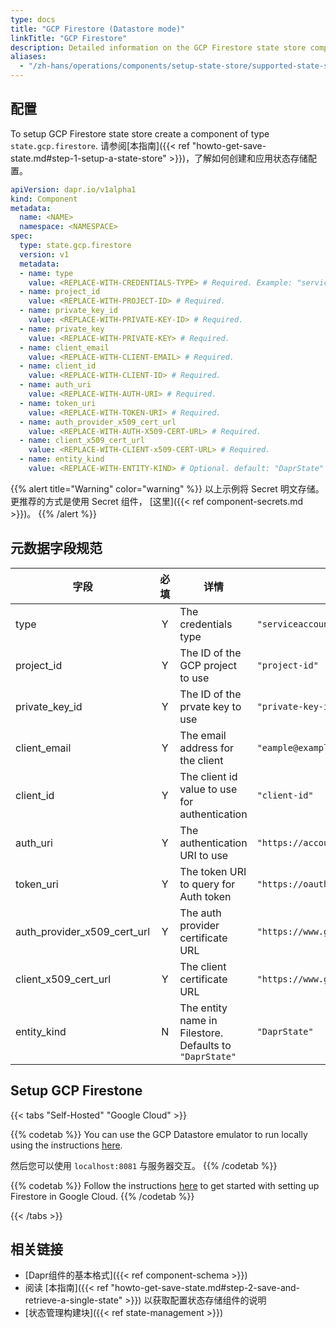 ```yaml
---
type: docs
title: "GCP Firestore (Datastore mode)"
linkTitle: "GCP Firestore"
description: Detailed information on the GCP Firestore state store component
aliases:
  - "/zh-hans/operations/components/setup-state-store/supported-state-stores/setup-firestore/"
---
```


## 配置

To setup GCP Firestore state store create a component of type `state.gcp.firestore`. 请参阅[本指南]({{< ref "howto-get-save-state.md#step-1-setup-a-state-store" >}})，了解如何创建和应用状态存储配置。


```yaml
apiVersion: dapr.io/v1alpha1
kind: Component
metadata:
  name: <NAME>
  namespace: <NAMESPACE>
spec:
  type: state.gcp.firestore
  version: v1
  metadata:
  - name: type
    value: <REPLACE-WITH-CREDENTIALS-TYPE> # Required. Example: "serviceaccount"
  - name: project_id
    value: <REPLACE-WITH-PROJECT-ID> # Required.
  - name: private_key_id
    value: <REPLACE-WITH-PRIVATE-KEY-ID> # Required.
  - name: private_key
    value: <REPLACE-WITH-PRIVATE-KEY> # Required.
  - name: client_email
    value: <REPLACE-WITH-CLIENT-EMAIL> # Required.
  - name: client_id
    value: <REPLACE-WITH-CLIENT-ID> # Required.
  - name: auth_uri
    value: <REPLACE-WITH-AUTH-URI> # Required.
  - name: token_uri
    value: <REPLACE-WITH-TOKEN-URI> # Required.
  - name: auth_provider_x509_cert_url
    value: <REPLACE-WITH-AUTH-X509-CERT-URL> # Required.
  - name: client_x509_cert_url
    value: <REPLACE-WITH-CLIENT-x509-CERT-URL> # Required.
  - name: entity_kind
    value: <REPLACE-WITH-ENTITY-KIND> # Optional. default: "DaprState"
```

{{% alert title="Warning" color="warning" %}}
以上示例将 Secret 明文存储。 更推荐的方式是使用 Secret 组件， [这里]({{< ref component-secrets.md >}})。
{{% /alert %}}

## 元数据字段规范

| 字段                              | 必填 | 详情                                                      | 示例                                                      |
| ------------------------------- |:--:| ------------------------------------------------------- | ------------------------------------------------------- |
| type                            | Y  | The credentials type                                    | `"serviceaccount"`                                      |
| project_id                      | Y  | The ID of the GCP project to use                        | `"project-id"`                                          |
| private_key_id                | Y  | The ID of the prvate key to use                         | `"private-key-id"`                                      |
| client_email                    | Y  | The email address for the client                        | `"eample@example.com"`                                  |
| client_id                       | Y  | The client id value to use for authentication           | `"client-id"`                                           |
| auth_uri                        | Y  | The authentication URI to use                           | `"https://accounts.google.com/o/oauth2/auth"`           |
| token_uri                       | Y  | The token URI to query for Auth token                   | `"https://oauth2.googleapis.com/token"`                 |
| auth_provider_x509_cert_url | Y  | The auth provider certificate URL                       | `"https://www.googleapis.com/oauth2/v1/certs"`          |
| client_x509_cert_url          | Y  | The client certificate URL                              | `"https://www.googleapis.com/robot/v1/metadata/x509/x"` |
| entity_kind                     | N  | The entity name in Filestore. Defaults to `"DaprState"` | `"DaprState"`                                           |

## Setup GCP Firestone

{{< tabs "Self-Hosted" "Google Cloud" >}}

{{% codetab %}}
You can use the GCP Datastore emulator to run locally using the instructions [here](https://cloud.google.com/datastore/docs/tools/datastore-emulator).

然后您可以使用 `localhost:8081` 与服务器交互。
{{% /codetab %}}

{{% codetab %}}
Follow the instructions [here](https://cloud.google.com/datastore/docs/quickstart) to get started with setting up Firestore in Google Cloud.
{{% /codetab %}}

{{< /tabs >}}


## 相关链接
- [Dapr组件的基本格式]({{< ref component-schema >}})
- 阅读 [本指南]({{< ref "howto-get-save-state.md#step-2-save-and-retrieve-a-single-state" >}}) 以获取配置状态存储组件的说明
- [状态管理构建块]({{< ref state-management >}})

